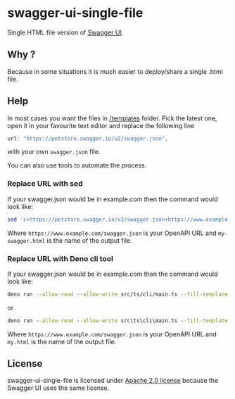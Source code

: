 # swagger-ui-single-file
Single HTML file version of [Swagger UI](https://github.com/swagger-api/swagger-ui).

## Why ?

Because in some situations it is much easier to deploy/share a single .html file.

## Help

In most cases you want the files in [/templates](/templates) folder. Pick the latest one, open it in your favourite text editor and replace the following line
```js
url: "https://petstore.swagger.io/v2/swagger.json",
```
with your own `swagger.json` file.

You can also use tools to automate the process.

### Replace URL with sed

If your swagger.json would be in example.com then the command would look like:

```bash
sed 's+https://petstore.swagger.io/v2/swagger.json+https://www.example.com/swagger.json+g' index-5-29.html > my-swagger.html
```
Where `https://www.example.com/swagger.json` is your OpenAPI URL and `my-swagger.html` is the name of the output file.

### Replace URL with Deno cli tool

If your swagger.json would be in example.com then the command would look like:

```bash
deno run --allow-read --allow-write src/ts/cli/main.ts --fill-template templates/index-5-29.html https://example.com/swagger.json my.html
```

or

```cmd
deno run --allow-read --allow-write src\ts\cli\main.ts --fill-template templates\index-5-29.html https://example.org/swagger.json my.html
```

Where `https://www.example.com/swagger.json` is your OpenAPI URL and `my.html` is the name of the output file.

## License

swagger-ui-single-file is licensed under [Apache 2.0 license](https://github.com/mcraiha/swagger-ui-single-file/blob/main/LICENSE) because the Swagger UI uses the same license.